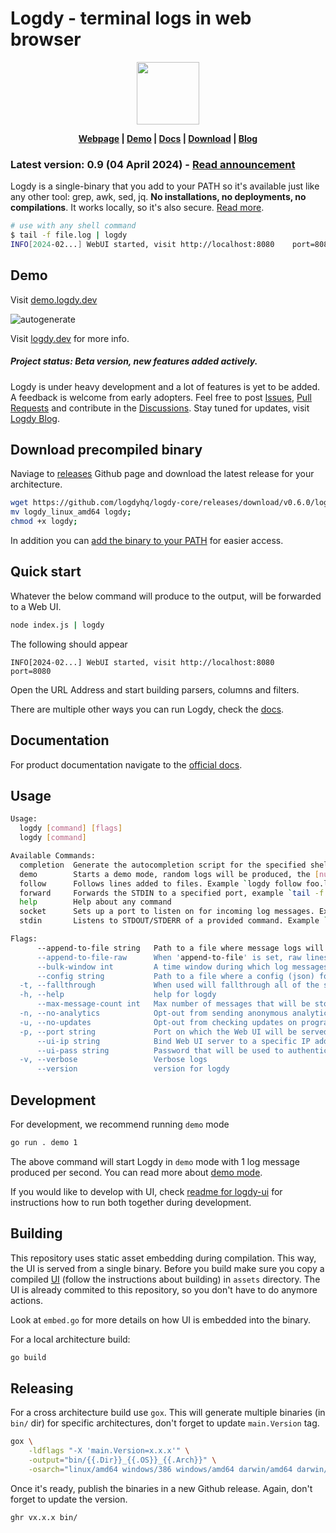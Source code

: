 # Logdy - terminal logs in web browser

<p align="center">
<img src="https://github.com/logdyhq/logdy-core/assets/1653294/9ec8cb3f-0b8f-4523-b600-377444734b9d" height=100/>
</p>

<p align="center">
<strong> <a href="https://logdy.dev">Webpage</a> | 
<a href="https://demo.logdy.dev">Demo</a> | 
<a href="https://logdy.dev/docs/quick-start">Docs</a> | 
<a href="https://github.com/logdyhq/logdy-core/releases">Download</a> | 
<a href="https://logdy.dev/blog">Blog</a></strong>
</p>

### Latest version: 0.9 (04 April 2024) - [Read announcement](https://logdy.dev/blog/post/logdy-new-version-announcement-v09)

Logdy is a single-binary that you add to your PATH so it's available just like any other tool: grep, awk, sed, jq. **No installations, no deployments, no compilations**. It works locally, so it's also secure. [Read more](https://logdy.dev/docs/what-is-logdy).

```bash
# use with any shell command
$ tail -f file.log | logdy
INFO[2024-02...] WebUI started, visit http://localhost:8080    port=8080
```

## Demo
Visit [demo.logdy.dev](https://demo.logdy.dev)


![autogenerate](https://github.com/logdyhq/logdy-core/assets/1653294/bfe09fa8-bbba-46fa-b54d-503f796c7b57)

Visit [logdy.dev](http://logdy.dev) for more info.

##### Project status: Beta version, new features added actively.

Logdy is under heavy development and a lot of features is yet to be added. A feedback is welcome from early adopters. Feel free to post [Issues](https://github.com/logdyhq/logdy-core/issues), [Pull Requests](https://github.com/logdyhq/logdy-core/pulls) and contribute in the [Discussions](https://github.com/logdyhq/logdy-core/discussions). Stay tuned for updates, visit [Logdy Blog](https://logdy.dev/blog).

## Download precompiled binary

Naviage to [releases](https://github.com/logdyhq/logdy-core/releases) Github page and download the latest release for your architecture.

```bash
wget https://github.com/logdyhq/logdy-core/releases/download/v0.6.0/logdy_linux_amd64;
mv logdy_linux_amd64 logdy;
chmod +x logdy;
```
In addition you can [add the binary to your PATH](https://logdy.dev/docs/how-tos#how-to-add-logdy-to-path) for easier access.
## Quick start
Whatever the below command will produce to the output, will be forwarded to a Web UI.
```bash
node index.js | logdy
```
The following should appear
```
INFO[2024-02...] WebUI started, visit http://localhost:8080    port=8080
```
Open the URL Address and start building parsers, columns and filters.

There are multiple other ways you can run Logdy, check the [docs](https://logdy.dev/docs/explanation/command-modes).


## Documentation

For product documentation navigate to the [official docs](https://logdy.dev/docs/quick-start).

## Usage

```bash
Usage:
  logdy [command] [flags]
  logdy [command]

Available Commands:
  completion  Generate the autocompletion script for the specified shell
  demo        Starts a demo mode, random logs will be produced, the [number] defines a number of messages produced per second
  follow      Follows lines added to files. Example `logdy follow foo.log /var/log/bar.log`
  forward     Forwards the STDIN to a specified port, example `tail -f file.log | logdy forward 8123`
  help        Help about any command
  socket      Sets up a port to listen on for incoming log messages. Example `logdy socket 8233`. You can setup multiple ports `logdy socket 8123 8124 8125`
  stdin       Listens to STDOUT/STDERR of a provided command. Example `logdy stdin "npm run dev"`

Flags:
      --append-to-file string   Path to a file where message logs will be appended, the file will be created if it doesn't exist
      --append-to-file-raw      When 'append-to-file' is set, raw lines without metadata will be saved to a file
      --bulk-window int         A time window during which log messages are gathered and send in a bulk to a client. Decreasing this window will improve the 'real-time' feeling of messages presented on the screen but could decrease UI performance (default 100)
      --config string           Path to a file where a config (json) for the UI is located
  -t, --fallthrough             When used will fallthrough all of the stdin received to the terminal as is
  -h, --help                    help for logdy
      --max-message-count int   Max number of messages that will be stored in a buffer for further retrieval. On buffer overflow, oldest messages will be removed. (default 100000)
  -n, --no-analytics            Opt-out from sending anonymous analytical data that helps improve Logdy
  -u, --no-updates              Opt-out from checking updates on program startup
  -p, --port string             Port on which the Web UI will be served (default "8080")
      --ui-ip string            Bind Web UI server to a specific IP address (default "127.0.0.1")
      --ui-pass string          Password that will be used to authenticate in the UI
  -v, --verbose                 Verbose logs
      --version                 version for logdy
```

## Development
For development, we recommend running `demo` mode
```bash
go run . demo 1
```

The above command will start Logdy in `demo` mode with 1 log message produced per second.
You can read more about [demo mode](https://logdy.dev/docs/demo-mode).

If you would like to develop with UI, check [readme for logdy-ui](https://github.com/logdyhq/logdy-ui) for instructions how to run both together during development.

## Building

This repository uses static asset embedding during compilation. This way, the UI is served from a single binary. Before you build make sure you copy a compiled [UI](https://github.com/logdyhq/logdy-ui) (follow the instructions about building) in `assets` directory. The UI is already commited to this repository, so you don't have to do anymore actions.

Look at `embed.go` for more details on how UI is embedded into the binary.

For a local architecture build:
```bash
go build
```

## Releasing
For a cross architecture build use `gox`. This will generate multiple binaries (in `bin/` dir) for specific architectures, don't forget to update `main.Version` tag.
```bash
gox \
    -ldflags "-X 'main.Version=x.x.x'" \
    -output="bin/{{.Dir}}_{{.OS}}_{{.Arch}}" \
    -osarch="linux/amd64 windows/386 windows/amd64 darwin/amd64 darwin/arm64 linux/arm64"
```

Once it's ready, publish the binaries in a new Github release. Again, don't forget to update the version.

```bash
ghr vx.x.x bin/
```
